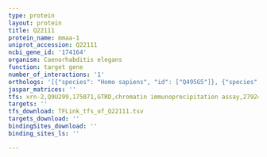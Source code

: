 ```yaml
---
type: protein
layout: protein
title: Q22111
protein_name: mmaa-1
uniprot_accession: Q22111
ncbi_gene_id: '174164'
organism: Caenorhabditis elegans
function: target gene
number_of_interactions: '1'
orthologs: '[{"species": "Homo sapiens", "id": ["Q495G5"]}, {"species": "Mus musculus", "id": ["<a href=\"/protein/q8c7h1\">Q8C7H1</a>"]}, {"species": "Rattus norvegicus", "id": ["<a href=\"/protein/d3zny3\">D3ZNY3</a>"]}, {"species": "Danio rerio", "id": ["<a href=\"/protein/b8a4l3\">B8A4L3</a>"]}]'
jaspar_matrices: ''
tfs: xrn-2,Q9U299,175071,GTRD,chromatin immunoprecipitation assay,27924024%5Buid%5D,No
targets: ''
tfs_download: TFLink_tfs_of_Q22111.tsv
targets_download: ''
bindingSites_download: ''
binding_sites_ls: ''

---
```

